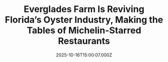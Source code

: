 ---
title: "Everglades Farm Is Reviving Florida’s Oyster Industry, Making the Tables of Michelin-Starred Restaurants"
date: 2025-10-16T15:00:07.000Z
category: Human Kindness
externalLink: "https://www.goodnewsnetwork.org/everglades-farm-is-reviving-floridas-oyster-industry-making-the-tables-of-michelin-starred-restaurants/"
image: ""
excerpt: "From the restaurant scene in Miami to the fan-powered boats of the Everglades, people are really excited about oysters. Can you imagine—the bivalve so associated with cold waters in places like Brittany, Sydney, Galway, or California, being grown in the muddy, tropical Everglades? If your first instinct was to swear never to eat one, maybe […] The post Everglades Farm…"
---